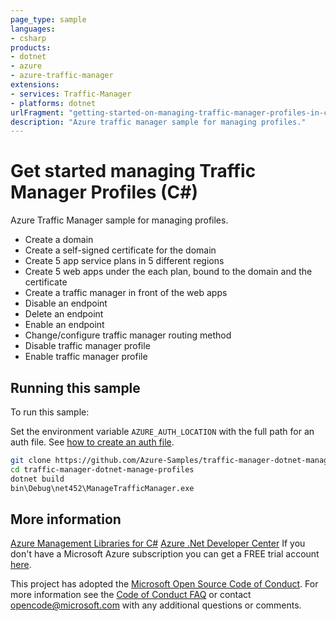 ```yaml
---
page_type: sample
languages:
- csharp
products:
- dotnet
- azure
- azure-traffic-manager
extensions:
- services: Traffic-Manager
- platforms: dotnet
urlFragment: "getting-started-on-managing-traffic-manager-profiles-in-c"
description: "Azure traffic manager sample for managing profiles."
---
```


# Get started managing Traffic Manager Profiles (C#)

Azure Traffic Manager sample for managing profiles.
 
- Create a domain
- Create a self-signed certificate for the domain
- Create 5 app service plans in 5 different regions
- Create 5 web apps under the each plan, bound to the domain and the certificate
- Create a traffic manager in front of the web apps
- Disable an endpoint
- Delete an endpoint
- Enable an endpoint
- Change/configure traffic manager routing method
- Disable traffic manager profile
- Enable traffic manager profile


## Running this sample

To run this sample:

Set the environment variable `AZURE_AUTH_LOCATION` with the full path for an auth file. See [how to create an auth file](https://github.com/Azure/azure-libraries-for-net/blob/master/AUTH.md).

```bash
git clone https://github.com/Azure-Samples/traffic-manager-dotnet-manage-profiles.git
cd traffic-manager-dotnet-manage-profiles
dotnet build
bin\Debug\net452\ManageTrafficManager.exe
```

## More information

[Azure Management Libraries for C#](https://github.com/Azure/azure-sdk-for-net/tree/Fluent)
[Azure .Net Developer Center](https://azure.microsoft.com/en-us/develop/net/)
If you don't have a Microsoft Azure subscription you can get a FREE trial account [here](http://go.microsoft.com/fwlink/?LinkId=330212).

This project has adopted the [Microsoft Open Source Code of Conduct](https://opensource.microsoft.com/codeofconduct/). For more information see the [Code of Conduct FAQ](https://opensource.microsoft.com/codeofconduct/faq/) or contact [opencode@microsoft.com](mailto:opencode@microsoft.com) with any additional questions or comments.
